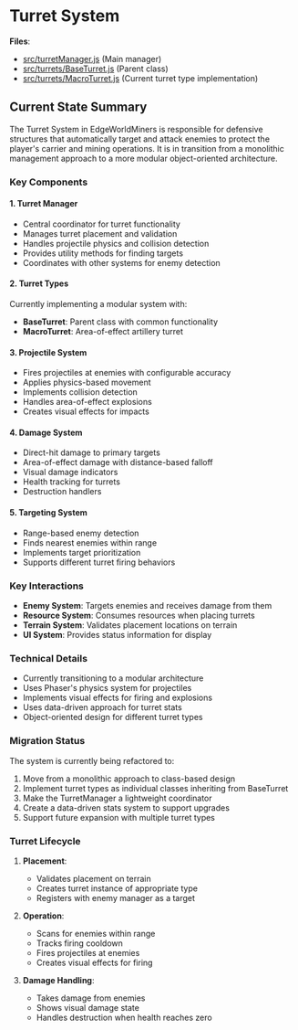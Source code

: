# Turret System

**Files**:
- [src/turretManager.js](../src/turretManager.js) (Main manager)
- [src/turrets/BaseTurret.js](../src/turrets/BaseTurret.js) (Parent class)
- [src/turrets/MacroTurret.js](../src/turrets/MacroTurret.js) (Current turret type implementation)

## Current State Summary

The Turret System in EdgeWorldMiners is responsible for defensive structures that automatically target and attack enemies to protect the player's carrier and mining operations. It is in transition from a monolithic management approach to a more modular object-oriented architecture.

### Key Components

#### 1. Turret Manager
- Central coordinator for turret functionality
- Manages turret placement and validation
- Handles projectile physics and collision detection
- Provides utility methods for finding targets
- Coordinates with other systems for enemy detection

#### 2. Turret Types
Currently implementing a modular system with:
- **BaseTurret**: Parent class with common functionality
- **MacroTurret**: Area-of-effect artillery turret

#### 3. Projectile System
- Fires projectiles at enemies with configurable accuracy
- Applies physics-based movement
- Implements collision detection
- Handles area-of-effect explosions
- Creates visual effects for impacts

#### 4. Damage System
- Direct-hit damage to primary targets
- Area-of-effect damage with distance-based falloff
- Visual damage indicators
- Health tracking for turrets
- Destruction handlers

#### 5. Targeting System
- Range-based enemy detection
- Finds nearest enemies within range
- Implements target prioritization
- Supports different turret firing behaviors

### Key Interactions

- **Enemy System**: Targets enemies and receives damage from them
- **Resource System**: Consumes resources when placing turrets
- **Terrain System**: Validates placement locations on terrain
- **UI System**: Provides status information for display

### Technical Details

- Currently transitioning to a modular architecture
- Uses Phaser's physics system for projectiles
- Implements visual effects for firing and explosions
- Uses data-driven approach for turret stats
- Object-oriented design for different turret types

### Migration Status

The system is currently being refactored to:
1. Move from a monolithic approach to class-based design
2. Implement turret types as individual classes inheriting from BaseTurret
3. Make the TurretManager a lightweight coordinator
4. Create a data-driven stats system to support upgrades
5. Support future expansion with multiple turret types

### Turret Lifecycle

1. **Placement**: 
   - Validates placement on terrain
   - Creates turret instance of appropriate type
   - Registers with enemy manager as a target

2. **Operation**:
   - Scans for enemies within range
   - Tracks firing cooldown
   - Fires projectiles at enemies
   - Creates visual effects for firing

3. **Damage Handling**:
   - Takes damage from enemies
   - Shows visual damage state
   - Handles destruction when health reaches zero 